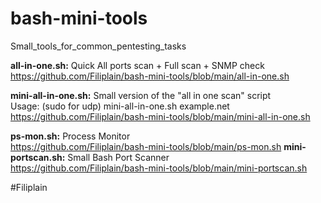 # bash-mini-tools

Small_tools_for_common_pentesting_tasks

**all-in-one.sh:** Quick All ports scan + Full scan + SNMP check\
https://github.com/Filiplain/bash-mini-tools/blob/main/all-in-one.sh


**mini-all-in-one.sh:** Small version of the "all in one scan" script\
Usage: (sudo for udp) mini-all-in-one.sh example.net\
https://github.com/Filiplain/bash-mini-tools/blob/main/mini-all-in-one.sh


**ps-mon.sh:** Process Monitor\
https://github.com/Filiplain/bash-mini-tools/blob/main/ps-mon.sh
**mini-portscan.sh:** Small Bash Port Scanner\
https://github.com/Filiplain/bash-mini-tools/blob/main/mini-portscan.sh

#Filiplain
